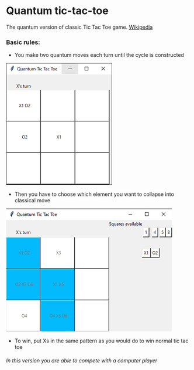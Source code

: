 # Quantum tic-tac-toe

The quantum version of classic Tic Tac Toe game. [Wikipedia](https://en.wikipedia.org/wiki/Quantum_tic-tac-toe)

### Basic rules:
* You make two quantum moves each turn until the cycle is constructed

![](https://github.com/tedtheripper/quantumTicTacToe/blob/master/img/quantum_move.png)

* Then you have to choose which element you want to collapse into classical move

![](https://github.com/tedtheripper/quantumTicTacToe/blob/master/img/collapse.png)

* To win, put Xs in the same pattern as you would do to win normal tic tac toe

###### In this version you are able to compete with a computer player
